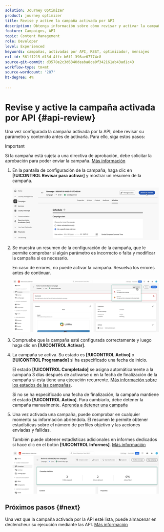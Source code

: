 ```yaml
---
solution: Journey Optimizer
product: journey optimizer
title: Revise y active la campaña activada por API
description: Obtenga información sobre cómo revisar y activar la campaña activada por API.
feature: Campaigns, API
topic: Content Management
role: Developer
level: Experienced
keywords: campañas, activadas por API, REST, optimizador, mensajes
exl-id: 561f1215-d13d-4ffc-b6f1-396ae67774c8
source-git-commit: d3570e2c3d6340deaba8ca0f342161ab43ad1c43
workflow-type: tm+mt
source-wordcount: '287'
ht-degree: 4%

---
```


# Revise y active la campaña activada por API {#api-review}

Una vez configurada la campaña activada por la API, debe revisar su parámetro y contenido antes de activarla. Para ello, siga estos pasos:

>[!IMPORTANT]
>
> Si la campaña está sujeta a una directiva de aprobación, debe solicitar la aprobación para poder enviar la campaña. [Más información](../test-approve/gs-approval.md)

1. En la pantalla de configuración de la campaña, haga clic en **[!UICONTROL Revisar para activar]** y mostrar un resumen de la campaña.

   ![](assets/campaign-review.png)

1. Se muestra un resumen de la configuración de la campaña, que le permite comprobar si algún parámetro es incorrecto o falta y modificar la campaña si es necesario.

   En caso de errores, no puede activar la campaña. Resuelva los errores antes de continuar.

   ![](assets/create-campaign-alerts.png)

1. Compruebe que la campaña esté configurada correctamente y luego haga clic en **[!UICONTROL Activar]**.

1. La campaña se activa. Su estado es **[!UICONTROL Activo]** o **[!UICONTROL Programado]** si ha especificado una fecha de inicio.

   El estado **[!UICONTROL Completado]** se asigna automáticamente a la campaña 3 días después de activarse o en la fecha de finalización de la campaña si esta tiene una ejecución recurrente. [Más información sobre los estados de las campañas](get-started-with-campaigns.md#statuses).

   Si no se ha especificado una fecha de finalización, la campaña mantiene el estado **[!UICONTROL Activo]**. Para cambiarlo, debe detener la campaña manualmente. [Aprenda a detener una campaña](manage-campaigns.md)

1. Una vez activada una campaña, puede comprobar en cualquier momento su información abriéndola. El resumen le permite obtener estadísticas sobre el número de perfiles objetivo y las acciones enviadas y fallidas.

   También puede obtener estadísticas adicionales en informes dedicados si hace clic en el botón **[!UICONTROL Informes]**. [Más información](../reports/campaign-global-report-cja.md)

   ![](assets/create-campaign-summary.png)

## Próximos pasos {#next}

Una vez que la campaña activada por la API esté lista, puede almacenar en déclencheur su ejecución mediante las API. [Más información](trigger-campaigns.md)
